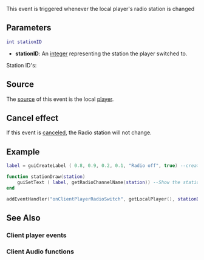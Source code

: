 This event is triggered whenever the local player's radio station is changed

Parameters
----------

``` lua
int stationID
```

-   **stationID**: An [integer](/docs/int.md "wikilink") representing the station the player switched to.

Station ID's:

Source
------

The [source](/docs/event_system#event_source.md "wikilink") of this event is the local [player](/player.md "wikilink").

Cancel effect
-------------

If this event is [canceled](/docs/event_system#canceling.md "wikilink"), the Radio station will not change.

Example
-------

``` lua
label = guiCreateLabel ( 0.8, 0.9, 0.2, 0.1, "Radio off", true) --create a label to show the station

function stationDraw(station)
    guiSetText ( label, getRadioChannelName(station)) --Show the station Name
end

addEventHandler("onClientPlayerRadioSwitch", getLocalPlayer(), stationDraw) -- add an event handler
```

See Also
--------

### Client player events

### Client Audio functions
